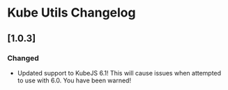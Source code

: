 # Kube Utils Changelog

## [1.0.3]

### Changed

- Updated support to KubeJS 6.1! This will cause issues when attempted to use with 6.0. You have been warned!
